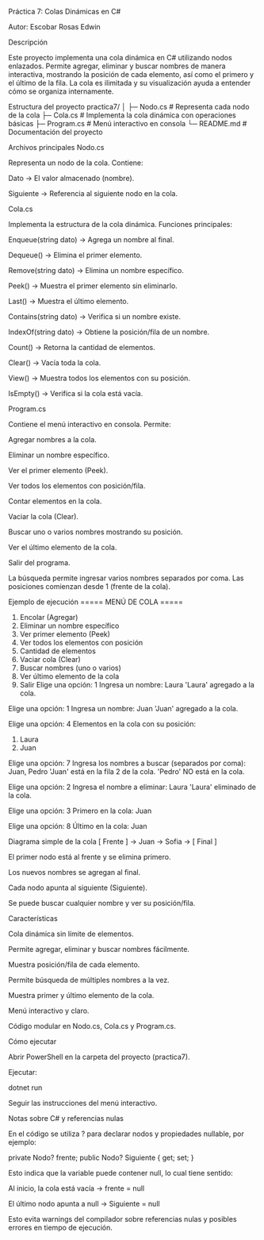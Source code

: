 Práctica 7: Colas Dinámicas en C#

Autor: Escobar Rosas Edwin

Descripción

Este proyecto implementa una cola dinámica en C# utilizando nodos enlazados.
Permite agregar, eliminar y buscar nombres de manera interactiva, mostrando la posición de cada elemento, así como el primero y el último de la fila. La cola es ilimitada y su visualización ayuda a entender cómo se organiza internamente.

Estructura del proyecto
practica7/
│
├─ Nodo.cs      # Representa cada nodo de la cola
├─ Cola.cs      # Implementa la cola dinámica con operaciones básicas
├─ Program.cs   # Menú interactivo en consola
└─ README.md    # Documentación del proyecto

Archivos principales
Nodo.cs

Representa un nodo de la cola.
Contiene:

Dato → El valor almacenado (nombre).

Siguiente → Referencia al siguiente nodo en la cola.

Cola.cs

Implementa la estructura de la cola dinámica.
Funciones principales:

Enqueue(string dato) → Agrega un nombre al final.

Dequeue() → Elimina el primer elemento.

Remove(string dato) → Elimina un nombre específico.

Peek() → Muestra el primer elemento sin eliminarlo.

Last() → Muestra el último elemento.

Contains(string dato) → Verifica si un nombre existe.

IndexOf(string dato) → Obtiene la posición/fila de un nombre.

Count() → Retorna la cantidad de elementos.

Clear() → Vacía toda la cola.

View() → Muestra todos los elementos con su posición.

IsEmpty() → Verifica si la cola está vacía.

Program.cs

Contiene el menú interactivo en consola.
Permite:

Agregar nombres a la cola.

Eliminar un nombre específico.

Ver el primer elemento (Peek).

Ver todos los elementos con posición/fila.

Contar elementos en la cola.

Vaciar la cola (Clear).

Buscar uno o varios nombres mostrando su posición.

Ver el último elemento de la cola.

Salir del programa.

La búsqueda permite ingresar varios nombres separados por coma.
Las posiciones comienzan desde 1 (frente de la cola).

Ejemplo de ejecución
===== MENÚ DE COLA =====
1. Encolar (Agregar)
2. Eliminar un nombre específico
3. Ver primer elemento (Peek)
4. Ver todos los elementos con posición
5. Cantidad de elementos
6. Vaciar cola (Clear)
7. Buscar nombres (uno o varios)
8. Ver último elemento de la cola
0. Salir
Elige una opción: 1
Ingresa un nombre: Laura
'Laura' agregado a la cola.

Elige una opción: 1
Ingresa un nombre: Juan
'Juan' agregado a la cola.

Elige una opción: 4
Elementos en la cola con su posición:
1. Laura
2. Juan

Elige una opción: 7
Ingresa los nombres a buscar (separados por coma): Juan, Pedro
'Juan' está en la fila 2 de la cola.
'Pedro' NO está en la cola.

Elige una opción: 2
Ingresa el nombre a eliminar: Laura
'Laura' eliminado de la cola.

Elige una opción: 3
Primero en la cola: Juan

Elige una opción: 8
Último en la cola: Juan

Diagrama simple de la cola
[ Frente ] → Juan → Sofia → [ Final ]


El primer nodo está al frente y se elimina primero.

Los nuevos nombres se agregan al final.

Cada nodo apunta al siguiente (Siguiente).

Se puede buscar cualquier nombre y ver su posición/fila.

Características

Cola dinámica sin límite de elementos.

Permite agregar, eliminar y buscar nombres fácilmente.

Muestra posición/fila de cada elemento.

Permite búsqueda de múltiples nombres a la vez.

Muestra primer y último elemento de la cola.

Menú interactivo y claro.

Código modular en Nodo.cs, Cola.cs y Program.cs.

Cómo ejecutar

Abrir PowerShell en la carpeta del proyecto (practica7).

Ejecutar:

dotnet run


Seguir las instrucciones del menú interactivo.

Notas sobre C# y referencias nulas

En el código se utiliza ? para declarar nodos y propiedades nullable, por ejemplo:

private Nodo? frente;
public Nodo? Siguiente { get; set; }


Esto indica que la variable puede contener null, lo cual tiene sentido:

Al inicio, la cola está vacía → frente = null

El último nodo apunta a null → Siguiente = null

Esto evita warnings del compilador sobre referencias nulas y posibles errores en tiempo de ejecución.